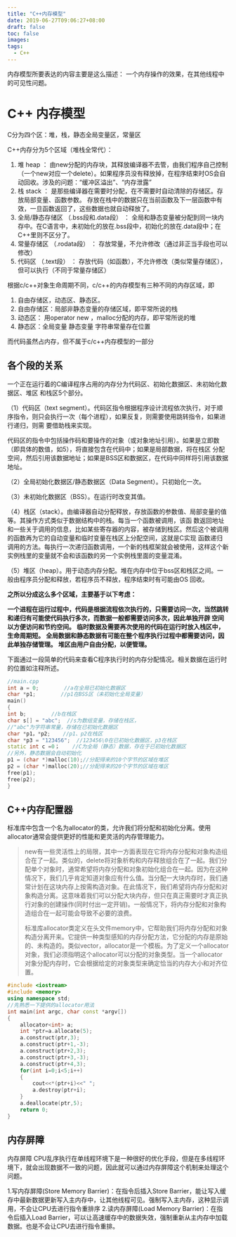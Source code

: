```yaml
---
title: "C++内存模型"
date: 2019-06-27T09:06:27+08:00
draft: false
toc: false
images:
tags:
  - C++
---
```

内存模型所要表达的内容主要是这么描述： 一个内存操作的效果，在其他线程中的可见性问题。

# C++ 内存模型
C分为四个区：堆，栈，静态全局变量区，常量区

C++内存分为5个区域（堆栈全常代）：

1. 堆 heap ：
   由new分配的内存块，其释放编译器不去管，由我们程序自己控制（一个new对应一个delete）。如果程序员没有释放掉，在程序结束时OS会自动回收。涉及的问题：“缓冲区溢出”、“内存泄露”
2. 栈 stack ：
   是那些编译器在需要时分配，在不需要时自动清除的存储区。存放局部变量、函数参数。
   存放在栈中的数据只在当前函数及下一层函数中有效，一旦函数返回了，这些数据也就自动释放了。
3. 全局/静态存储区 （.bss段和.data段） ：
   全局和静态变量被分配到同一块内存中。在C语言中，未初始化的放在.bss段中，初始化的放在.data段中；在C++里则不区分了。
4. 常量存储区 （.rodata段） ：
   存放常量，不允许修改（通过非正当手段也可以修改）
5. 代码区 （.text段） ：
   存放代码（如函数），不允许修改（类似常量存储区），但可以执行（不同于常量存储区）

根据c/c++对象生命周期不同，c/c++的内存模型有三种不同的内存区域，即

1. 自由存储区，动态区、静态区。
2. 自由存储区：局部非静态变量的存储区域，即平常所说的栈
3. 动态区： 用operator new ，malloc分配的内存，即平常所说的堆
4. 静态区：全局变量 静态变量 字符串常量存在位置

而代码虽然占内存，但不属于c/c++内存模型的一部分

## 各个段的关系

一个正在运行着的C编译程序占用的内存分为代码区、初始化数据区、未初始化数据区、堆区 和栈区5个部分。

（1）代码区（text segment）。代码区指令根据程序设计流程依次执行，对于顺序指令，则只会执行一次（每个进程），如果反复，则需要使用跳转指令，如果进行递归，则需 要借助栈来实现。

代码区的指令中包括操作码和要操作的对象（或对象地址引用）。如果是立即数（即具体的数值，如5），将直接包含在代码中；如果是局部数据，将在栈区 分配空间，然后引用该数据地址；如果是BSS区和数据区，在代码中同样将引用该数据地址。

（2）全局初始化数据区/静态数据区（Data Segment）。只初始化一次。

（3）未初始化数据区（BSS）。在运行时改变其值。

（4）栈区（stack）。由编译器自动分配释放，存放函数的参数值、局部变量的值等。其操作方式类似于数据结构中的栈。每当一个函数被调用，该函 数返回地址和一些关于调用的信息，比如某些寄存器的内容，被存储到栈区。然后这个被调用的函数再为它的自动变量和临时变量在栈区上分配空间，这就是C实现 函数递归调用的方法。每执行一次递归函数调用，一个新的栈框架就会被使用，这样这个新实例栈里的变量就不会和该函数的另一个实例栈里面的变量混淆。

（5）堆区（heap）。用于动态内存分配。堆在内存中位于bss区和栈区之间。一般由程序员分配和释放，若程序员不释放，程序结束时有可能由OS 回收。

**之所以分成这么多个区域，主要基于以下考虑：**

**一个进程在运行过程中，代码是根据流程依次执行的，只需要访问一次，当然跳转和递归有可能使代码执行多次，而数据一般都需要访问多次，因此单独开辟 空间以方便访问和节约空间。**
**临时数据及需要再次使用的代码在运行时放入栈区中，生命周期短。**
**全局数据和静态数据有可能在整个程序执行过程中都需要访问，因此单独存储管理。**
**堆区由用户自由分配，以便管理。**

下面通过一段简单的代码来查看C程序执行时的内存分配情况。相关数据在运行时的位置如注释所述。

```cpp
//main.cpp
int a = 0;        //a在全局已初始化数据区
char *p1;        //p1在BSS区（未初始化全局变量）
main()
{
int b;        //b在栈区
char s[] = "abc";  //s为数组变量，存储在栈区，
//"abc"为字符串常量，存储在已初始化数据区
char *p1，*p2;    //p1、p2在栈区
char *p3 = "123456";  //123456\0在已初始化数据区，p3在栈区
static int c =0；    //C为全局（静态）数据，存在于已初始化数据区
//另外，静态数据会自动初始化
p1 = (char *)malloc(10);//分配得来的10个字节的区域在堆区
p2 = (char *)malloc(20);//分配得来的20个字节的区域在堆区
free(p1);
free(p2);
}
```

## C++内存配置器

标准库中包含一个名为allocator的类，允许我们将分配和初始化分离。使用allocator通常会提供更好的性能和更灵活的内存管理能力。

>    new有一些灵活性上的局限，其中一方面表现在它将内存分配和对象构造组合在了一起。类似的，delete将对象析构和内存释放组合在了一起。我们分配单个对象时，通常希望将内存分配和对象初始化组合在一起。因为在这种情况下，我们几乎肯定知道对象应有什么值。当分配一大块内存时，我们通常计划在这块内存上按需构造对象。在此情况下，我们希望将内存分配和对象构造分离。这意味着我们可以分配大块内存，但只在真正需要时才真正执行对象的创建操作(同时付出一定开销)。一般情况下，将内存分配和对象构造组合在一起可能会导致不必要的浪费。
>
>    标准库allocator类定义在头文件memory中，它帮助我们将内存分配和对象构造分离开来。它提供一种类型感知的内存分配方法，它分配的内存是原始的、未构造的。类似vector，allocator是一个模板。为了定义一个allocator对象，我们必须指明这个allocator可以分配的对象类型。当一个allocator对象分配内存时，它会根据给定的对象类型来确定恰当的内存大小和对齐位置。

```c++
#include <iostream>
#include <memory>
using namespace std;
//先熟悉一下提供的allocator用法
int main(int argc, char const *argv[])
{
    allocator<int> a;
    int *ptr=a.allocate(5);
    a.construct(ptr,3);
    a.construct(ptr+1,-3);
    a.construct(ptr+2,3);
    a.construct(ptr+3,-3);
    a.construct(ptr+4,3);
    for(int i=0;i<5;i++)
    {
        cout<<*(ptr+i)<<" ";
        a.destroy(ptr+i);
    }
    a.deallocate(ptr,5);
    return 0;
}
```
## 内存屏障
内存屏障
CPU乱序执行在单线程环境下是一种很好的优化手段，但是在多线程环境下，就会出现数据不一致的问题，因此就可以通过内存屏障这个机制来处理这个问题。

1.写内存屏障(Store Memory Barrier)：在指令后插入Store Barrier，能让写入缓存中最新数据更新写入主内存中，让其他线程可见。强制写入主内存，这种显示调用，不会让CPU去进行指令重排序
2.读内存屏障(Load Memory Barrier)：在指令后插入Load Barrier，可以让高速缓存中的数据失效，强制重新从主内存中加载数据。也是不会让CPU去进行指令重排。
